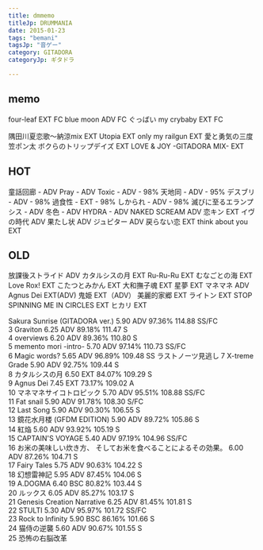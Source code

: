 ```yaml
---
title: dmmemo
titleJp: DRUMMANIA
date: 2015-01-23
tags: "bemani"
tagsJp: "音ゲー"
category: GITADORA
categoryJp: ギタドラ

---
```



## memo

four-leaf EXT FC
blue moon ADV FC
ぐっばい my crybaby EXT FC


隅田川夏恋歌～納涼mix EXT
Utopia EXT
only my railgun EXT
愛と勇気の三度笠ポン太
ボクらのトリップデイズ EXT
LOVE & JOY -GITADORA MIX- EXT

## HOT

童話回廊 - ADV
Pray - ADV
Toxic - ADV - 98%
天地同 - ADV - 95%
デスブリ - ADV - 98%
過食性 - EXT - 98%
しかられ - ADV - 98%
滅びに至るエランプシス - ADV
冬色 - ADV
HYDRA - ADV
NAKED SCREAM ADV
恋キン EXT
イヴの時代 ADV
果たし状 ADV 
ジュピター ADV
戻らない恋 EXT
think about you EXT



## OLD

放課後ストライド ADV
カタルシスの月 EXT
Ru-Ru-Ru EXT
むなごとの海 EXT
Love Rox! EXT
こたつとみかん EXT
大和撫子魂 EXT
星夢 EXT
マネマネ ADV
Agnus Dei EXT(ADV)
鬼姫 EXT（ADV）
美麗的家郷 EXT
ライトン EXT
STOP SPINNING ME IN CIRCLES EXT
ヒカリ EXT

Sakura Sunrise (GITADORA ver.)	5.90 ADV	97.36%	114.88	SS/FC	
3	Graviton	6.25 ADV	89.18%	111.47	S	
4	overviews	6.20 ADV	89.36%	110.80	S	
5	memento mori -intro-	5.70 ADV	97.14%	110.73	SS/FC	
6	Magic words?	5.65 ADV	96.89%	109.48	SS	ラストノーツ見逃し
7	X-treme Grade	5.90 ADV	92.75%	109.44	S	
8	カタルシスの月	6.50 EXT	84.07%	109.29	S	
9	Agnus Dei	7.45 EXT	73.17%	109.02	A	
10	マネマネサイコトロピック	5.70 ADV	95.51%	108.88	SS/FC	
11	Fat snail	5.90 ADV	91.78%	108.30	S/FC	
12	Last Song	5.90 ADV	90.30%	106.55	S	
13	鏡花水月楼 (GFDM EDITION)	5.90 ADV	89.72%	105.86	S	
14	紅焔	5.60 ADV	93.92%	105.19	S	
15	CAPTAIN'S VOYAGE	5.40 ADV	97.19%	104.96	SS/FC	
16	お米の美味しい炊き方、 そしてお米を食べることによるその効果。	6.00 ADV	87.26%	104.71	S	
17	Fairy Tales	5.75 ADV	90.63%	104.22	S	
18	幻想雷神記	5.95 ADV	87.45%	104.06	S	
19	A.DOGMA	6.40 BSC	80.82%	103.44	S	
20	ルックス	6.05 ADV	85.27%	103.17	S	
21	Genesis Creation Narrative	6.25 ADV	81.45%	101.81	S	
22	STULTI	5.30 ADV	95.97%	101.72	SS/FC	
23	Rock to Infinity	5.90 BSC	86.16%	101.66	S	
24	猫侍の逆襲	5.60 ADV	90.67%	101.55	S	
25	恐怖の右脳改革